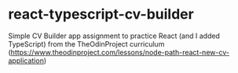 # react-typescript-cv-builder
Simple CV Builder app assignment to practice React (and I added TypeScript) from the TheOdinProject curriculum (https://www.theodinproject.com/lessons/node-path-react-new-cv-application)
